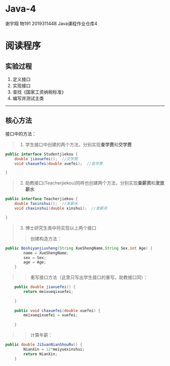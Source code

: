 # Java-4
谢宇翔 物191 2019311448
Java课程作业仓库4

# 阅读程序

## 实验过程
1. 定义接口
2. 实现接口
3. 查找《国家工资纳税标准》
4. 编写并测试主类

-----------------------------------------------------------
## 核心方法
接口中的方法：
> 1. 学生接口中创建的两个方法，分别实现**查学费**和**交学费**
```java
public interface Studentjiekou {
	double jiaxuefei();  //交学费
	void chaxuefei(double xuefei);  //查学费

}
```
> 2. 助教接口(Teacherjiekou)同样也创建两个方法，分别实现**查薪资**和**发放薪水**
```java
public interface Teacherjiekou {
	double faxinshui();  //发薪水
	void chaxinshui(double xinshui);  //查薪资

}
```
> 3. 博士研究生类中将实现以上两个接口
>> 创建构造方法：
```java
public Boshiyanjiusheng(String XueShengName,String Sex,int Age) {
		name = XueShengName;
		sex = Sex;
		age = Age;
	}
```
>> 重写接口方法（这里只写出学生接口的重写，助教接口同）：
```java
	public double jiaxuefei() {
		return meixueqixuefei;
		
	}
	
	public void chaxuefei(double xuefei) {
		meixueqixuefei = xuefei;
		
	}
```
>> 计算年薪：
```java
public double JiSuanNianShouRu() {
		NianXin = 12*meiyuexinshui;
		return NianXin;
	}
```
